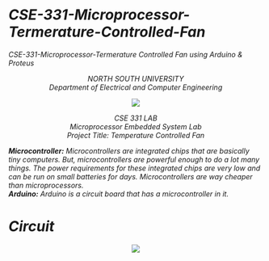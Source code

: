 # <i>CSE-331-Microprocessor-Termerature-Controlled-Fan
CSE-331-Microprocessor-Termerature Controlled Fan using Arduino &amp; Proteus

<p align="center">
   NORTH SOUTH UNIVERSITY<br>
   Department of Electrical and Computer Engineering
<p>
<p align="center">
  <img src="https://user-images.githubusercontent.com/63312173/169691760-a83acee4-4afd-424a-a34a-986a9d5e06c6.png">
</p>
<p align="center">
   CSE 331 LAB<br>
   Microprocessor Embedded System Lab<br>
   Project Title: Temperature Controlled Fan
 <p>

<b>Microcontroller:</b> Microcontrollers are integrated chips that are basically tiny computers. But,
microcontrollers are powerful enough to do a lot many things. The power requirements for these
integrated chips are very low and can be run on small batteries for days. Microcontrollers are way
cheaper than microprocessors.<br>
<b>Arduino:</b> Arduino is a circuit board that has a microcontroller in it.    
 # Circuit
<p align="center">
  <img src="https://user-images.githubusercontent.com/63312173/169714388-03354e19-e4ad-4a98-83be-759cf1ad381b.png">
</p></i>
